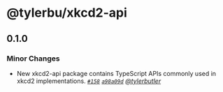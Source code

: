 # @tylerbu/xkcd2-api

## 0.1.0

### Minor Changes

- New xkcd2-api package contains TypeScript APIs commonly used in xkcd2 implementations. _[`#158`](https://github.com/tylerbutler/tools-monorepo/pull/158) [`a98a09d`](https://github.com/tylerbutler/tools-monorepo/commit/a98a09ddafc8345fcb8cdd022dd4f5d44f4eca18) [@tylerbutler](https://github.com/tylerbutler)_
